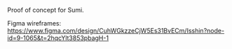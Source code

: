 Proof of concept for Sumi.

Figma wireframes: https://www.figma.com/design/CuhWGkzzeCjW5Es31BvECm/Isshin?node-id=9-1065&t=2hqcYlt3853pbagH-1
